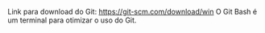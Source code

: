 Link para download do Git: https://git-scm.com/download/win
O Git Bash é um terminal para otimizar o uso do Git.
